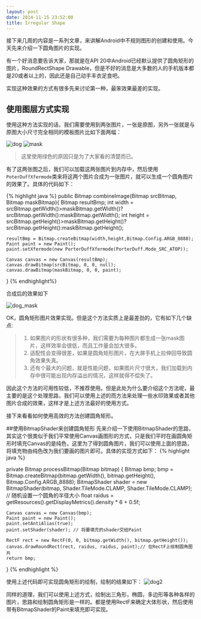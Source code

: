 ```yaml
---
layout: post
date: 2014-11-15 23:52:00
title: Irregular Shape
---
```


接下来几周的内容是一系列文章，来讲解Android中不规则图形的创建和使用。今天先来介绍一下圆角图片的实现。

有一个好消息要告诉大家，那就是在API 20中Android已经默认提供了圆角矩形的图片，RoundRectShape Drawable，但是不好的消息是大多数的人的手机版本都是20或者以上的，因此还是自己动手丰衣足食吧。

实现这种效果的方式有很多先来讨论第一种，最笨效果最差的实现。

## 使用图层方式实现

使用这种方法实现的话，我们需要使用到两张图片，一张是原图，另外一张就是与原图大小尺寸完全相同的模板图片比如下面两幅：

![dog](http://blog.tedyin.me/images/dog.jpg)
![mask](http://blog.tedyin.me/images/mask.png)

> 这里使用绿色的原因只是为了大家看的清楚而已。

有了这两张图之后，我们可以加载这两张图片到内存中，然后使用`PoterDuffXfermode`类来将这两个图片合成为一张图片，就可以生成一个圆角图片的效果了。具体的代码如下：

{% highlight java %}
public Bitmap combineImage(Bitmap srcBitmap, Bitmap maskBitmap){
	Bitmap resultBmp;
	int width = srcBitmap.getWidth()>maskBitmap.getWidth()?srcBitmap.getWidth():maskBitmap.getWidth();
	int height = srcBitmap.getHeight()>maskBitmap.getHeight()?srcBitmap.getHeight():maskBitmap.getHeight();

	resultBmp = Bitmap.createBitmap(width,height,Bitmap.Config.ARGB_8888);
	Paint paint = new Paint();
	paint.setXfermode(new PorterDuffXfermode(PorterDuff.Mode_SRC_ATOP));

	Canvas canvas = new Canvas(resultBmp);
	canvas.drawBitmap(srcBitmap, 0, 0, null);
    canvas.drawBitmap(maskBitmap, 0, 0, paint);

}
{% endhighlight%}

合成后的效果如下

![dog_mask](http://blog.tedyin.me/images/dog_mask.jpg)

OK，圆角矩形图片效果实现。但是这个方法实质上是最差劲的，它有如下几个缺点:

> 1. 如果图片的形状有很多种，我们需要为每种图片都生成一张mask图片，这样效率会很低，而且工作量会加大很多。
> 2. 适配性会变得很差，如果是圆角矩形图片，在大屏手机上拉伸回导致圆角效果失真。
> 3. 还有个最大的问题，就是性能问题，如果图片尺寸很大，我们加载到内存中很可能出现内存溢出的情况，这样就得不偿失了。

因此这个方法的可用性较低，不推荐使用。但是此处为什么要介绍这个方法呢，最主要的是这个处理思路，我们可以使用上述的而方法来处理一些水印效果或者其他图片合成的效果，这样才是上述方法最好的使用方式。


接下来看看如何使用高效的方法创建圆角矩形。


##使用BitmapShader来创建圆角矩形
先来介绍一下使用BitmapShader的思路，其实这个很类似于我们平常使用Canvas画图形的方式，只是我们平时在画圆角矩形时填充Canvas的是纯色，这里为了得到圆角图片，我们可以使用上面的思路，将填充物由纯色改为我们要画的图片即可。具体的实现方式如下：
{% highlight java %}

private Bitmap processBitmap(Bitmap bitmap) {
	Bitmap bmp;
	bmp = Bitmap.createBitmap(bitmap.getWidth(), bitmap.getHeight(), Bitmap.Config.ARGB_8888);
	BitmapShader shader = new BitmapShader(bitmap, Shader.TileMode.CLAMP, Shader.TileMode.CLAMP);
	// 随机设置一个圆角的半径大小
	float raidus = getResources().getDisplayMetrics().density * 6 + 0.5f;

	Canvas canvas = new Canvas(bmp);
	Paint paint = new Paint();
	paint.setAntiAlias(true);
	paint.setShader(shader); // 将要填充的shader交给Paint

	RectF rect = new RectF(0, 0, bitmap.getWidth(), bitmap.getHeight());
	canvas.drawRoundRect(rect, raidus, raidus, paint);// 在RectF上绘制圆角图片
	return bmp;
}
{% endhighlight %}

使用上述代码即可实现圆角矩形的绘制，绘制的结果如下：
![dog2](http://blog.tedyin.me/images/dog2.png)

同样的道理，我们可以使用上述方式，绘制出三角形，椭圆，多边形等各种各样的图片，思路和绘制圆角矩形是一样的。都是使用RectF来确定大体形状，然后使用带有BitmapShader的Paint来填充即可实现。



